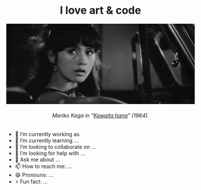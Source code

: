 

<p align="center">
  <h1 align="center">I love art & code</h1>
  <img src="images/output.gif" />
<h6 align="center"><em>Mariko Kaga in "<a href="https://www.imdb.com/title/tt0056327/">Kawaita hana</a>" (1964).</em></h6>
</p>



- 🔭 I’m currently working as
- 🌱 I’m currently learning ...
- 👯 I’m looking to collaborate on ...
- 🤔 I’m looking for help with ...
- 💬 Ask me about ...
- 📫 How to reach me: ...
- 😄 Pronouns: ...
- ⚡ Fun fact: ...

